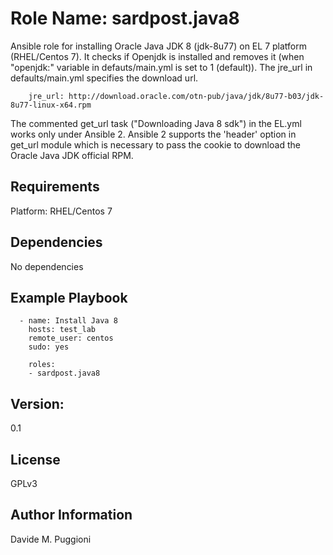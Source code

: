 Role Name: sardpost.java8
=========================

Ansible role for installing Oracle Java JDK 8 (jdk-8u77) on EL 7 platform (RHEL/Centos 7).
It checks if Openjdk is installed and removes it (when "openjdk:" variable in defauts/main.yml
is set to 1 (default)). The jre_url in defaults/main.yml specifies the download url.

        jre_url: http://download.oracle.com/otn-pub/java/jdk/8u77-b03/jdk-8u77-linux-x64.rpm

The commented get_url task ("Downloading Java 8 sdk") in the EL.yml works only under Ansible 2.
Ansible 2 supports the 'header' option in get_url module which is necessary to pass the cookie to
download the Oracle Java JDK official RPM.

Requirements
------------
Platform: RHEL/Centos 7


Dependencies
------------
No dependencies

Example Playbook
----------------

      - name: Install Java 8
        hosts: test_lab
        remote_user: centos
        sudo: yes

        roles:
        - sardpost.java8

Version:
--------
0.1

License
-------
GPLv3

Author Information
------------------
Davide M. Puggioni

